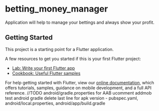 # betting_money_manager

Application will help to manage your bettings and always show your profit.

## Getting Started

This project is a starting point for a Flutter application.

A few resources to get you started if this is your first Flutter project:

- [Lab: Write your first Flutter app](https://flutter.dev/docs/get-started/codelab)
- [Cookbook: Useful Flutter samples](https://flutter.dev/docs/cookbook)

For help getting started with Flutter, view our
[online documentation](https://flutter.dev/docs), which offers tutorials,
samples, guidance on mobile development, and a full API reference.
//TODO
android/gradle.properties for AAB ucomment
addmob test
android gradle delete last line for apk
version - pubspec.yaml, android/local.properties, android/app/build.gradle